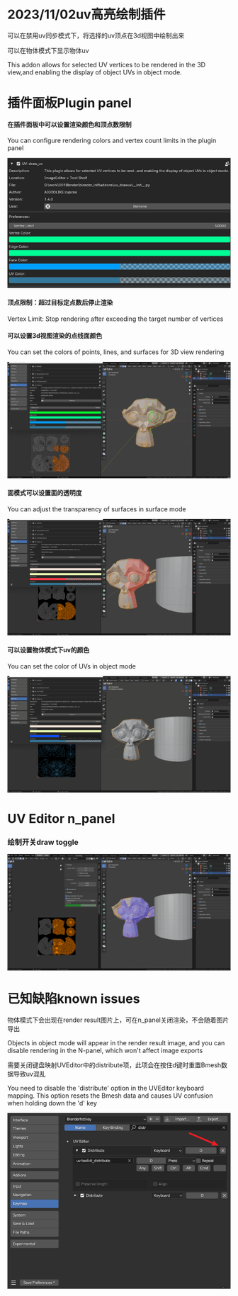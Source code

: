 # 2023/11/02uv高亮绘制插件

可以在禁用uv同步模式下，将选择的uv顶点在3d视图中绘制出来

可以在物体模式下显示物体uv

This addon allows for selected UV vertices to be rendered in the 3D view,and enabling the display of object UVs in object mode.

# 插件面板Plugin panel

#### 在插件面板中可以设置渲染颜色和顶点数限制

You can configure rendering colors and vertex count limits in the plugin panel

![](image/image_NUSn1PfRn1.png)

#### 顶点限制：超过目标定点数后停止渲染

Vertex Limit: Stop rendering after exceeding the target number of vertices

#### 可以设置3d视图渲染的点线面颜色

You can set the colors of points, lines, and surfaces for 3D view rendering

![](image/动画19？_LvKpV5IyY0.gif)

#### 面模式可以设置面的透明度

You can adjust the transparency of surfaces in surface mode

![](image/动画20？_efzj85WY_i.gif)

#### 可以设置物体模式下uv的颜色

You can set the color of UVs in object mode

![](image/动画21？_oMCKaiq40Q.gif)

# UV Editor n\_panel

### 绘制开关draw toggle

![](image/动画22？_tcF_YLOhDw.gif)

# 已知缺陷known issues

物体模式下会出现在render result图片上，可在n\_panel关闭渲染，不会随着图片导出

Objects in object mode will appear in the render result image, and you can disable rendering in the N-panel, which won't affect image exports

需要关闭键盘映射UVEditor中的distribute项，此项会在按住d键时重置Bmesh数据导致uv混乱

You need to disable the 'distribute' option in the UVEditor keyboard mapping. This option resets the Bmesh data and causes UV confusion when holding down the 'd' key

![](image/image_ugbE_LK7pv.png)
